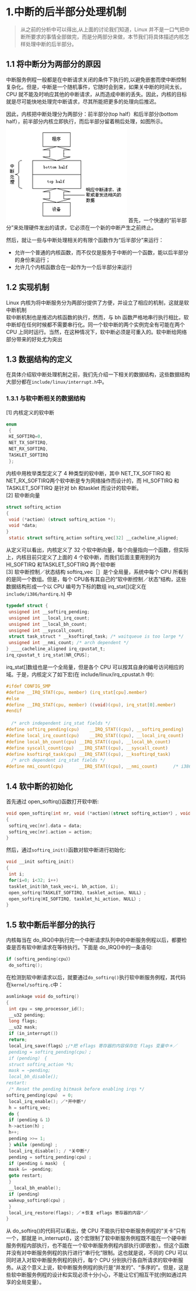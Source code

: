 # 1.中断的后半部分处理机制
> 从之前的分析中可以得出,从上面的讨论我们知道，Linux 并不是一口气把中断所要求的事情全部做完，而是分两部分来做，本节我们将具体描述内核怎样处理中断的后半部分。
## 1.1 将中断分为两部分的原因
中断服务例程一般都是在中断请求关闭的条件下执行的,以避免嵌套而使中断控制复杂化。但是，中断是一个随机事件，它随时会到来，如果关中断的时间太长，CPU 就不能及时响应其他的中断请求，从而造成中断的丢失。因此，内核的目标就是尽可能快地处理完中断请求，尽其所能把更多的处理向后推迟。    

因此，内核把中断处理分为两部分：前半部分(top half）和后半部分(bottom half），前半部分内核立即执行，而后半部分留着稍后处理，如图所示。
![中断分割](./images/10.png)
首先，一个快速的“前半部分”来处理硬件发出的请求，它必须在一个新的中断产生之前终止。 

然后，就让一些与中断处理相关的有限个函数作为“后半部分”来运行： 
* 允许一个普通的内核函数，而不仅仅是服务于中断的一个函数，能以后半部分的身份来运行； 
* 允许几个内核函数合在一起作为一个后半部分来运行
## 1.2 实现机制
Linux 内核为将中断服务分为两部分提供了方便，并设立了相应的机制，这就是软中断机制  
软中断机制也是推迟内核函数的执行，然而，与 bh 函数严格地串行执行相比，软中断却在任何时候都不需要串行化。同一个软中断的两个实例完全有可能在两个 CPU 上同时运行。当然，在这种情况下，软中断必须是可重入的。软中断给网络部分带来的好处尤为突出
## 1.3 数据结构的定义
在具体介绍软中断处理机制之前，我们先介绍一下相关的数据结构，这些数据结构大部分都在`include/linux/interrupt.h`中。  
### 1.3.1 与软中断相关的数据结构
[1] 内核定义的软中断
```c
enum 
 { 
 HI_SOFTIRQ=0, 
 NET_TX_SOFTIRQ, 
 NET_RX_SOFTIRQ, 
 TASKLET_SOFTIRQ 
 }; 
```
内核中用枚举类型定义了 4 种类型的软中断，其中 NET_TX_SOFTIRQ 和 NET_RX_SOFTIRQ两个软中断是专为网络操作而设计的，而 HI_SOFTIRQ 和 TASKLET_SOFTIRQ 是针对 bh 和tasklet 而设计的软中断。  
[2] 软中断向量  
```c
struct softirq_action 
{ 
 void (*action) (struct softirq_action *); 
 void *data; 
} 
 static struct softirq_action softirq_vec[32] __cacheline_aligned;
```
从定义可以看出，内核定义了 32 个软中断向量，每个向量指向一个函数，但实际上，内核目前只定义了上面的 4 个软中断，而我们后面主要用到的为 HI_SOFTIRQ 和TASKLET_SOFTIRQ 两个软中断  
[3] 软中断控制／状态结构 
softirq_vec［］是个全局量，系统中每个 CPU 所看到的是同一个数组。但是，每个 CPU各有其自己的“软中断控制／状态”结构，这些数据结构形成一个以 CPU 编号为下标的数组
irq_stat[](定义在 `include/i386/hardirq.h`) 中
```c
typedef struct { 
 unsigned int __softirq_pending; 
 unsigned int __local_irq_count; 
 unsigned int __local_bh_count; 
 unsigned int __syscall_count; 
 struct task_struct * __ksoftirqd_task; /* waitqueue is too large */ 
 unsigned int __nmi_count; /* arch dependent */ 
} ____cacheline_aligned irq_cpustat_t; 
irq_cpustat_t irq_stat[NR_CPUS]; 
```
irq_stat[]数组也是一个全局量，但是各个 CPU 可以按其自身的编号访问相应的域。于是，内核定义了如下宏(在 include/linux/irq_cpustat.h 中):
```c
#ifdef CONFIG_SMP
#define __IRQ_STAT(cpu, member)	(irq_stat[cpu].member)
#else
#define __IRQ_STAT(cpu, member)	((void)(cpu), irq_stat[0].member)
#endif	

  /* arch independent irq_stat fields */
#define softirq_pending(cpu)	__IRQ_STAT((cpu), __softirq_pending)
#define local_irq_count(cpu)	__IRQ_STAT((cpu), __local_irq_count)
#define local_bh_count(cpu)	__IRQ_STAT((cpu), __local_bh_count)
#define syscall_count(cpu)	__IRQ_STAT((cpu), __syscall_count)
#define ksoftirqd_task(cpu)	__IRQ_STAT((cpu), __ksoftirqd_task)
  /* arch dependent irq_stat fields */
#define nmi_count(cpu)		__IRQ_STAT((cpu), __nmi_count)		/* i386, ia64 */
```
## 1.4 软中断的初始化
首先通过 open_softirq()函数打开软中断:
```c
void open_softirq(int nr, void (*action)(struct softirq_action*）, void *data) 
{ 
 softirq_vec[nr].data = data; 
 softirq_vec[nr].action = action; 
} 
```
然后，通过`softirq_init()`函数对软中断进行初始化:
```c
void __init softirq_init() 
{ 
 int i; 
 for(i=0; i<32; i++) 
 tasklet_init(bh_task_vec+i, bh_action, i); 
 open_softirq(TASKLET_SOFTIRQ, tasklet_action, NULL）; 
 open_softirq(HI_SOFTIRQ, tasklet_hi_action, NULL）; 
} 
```
## 1.5 软中断后半部分的执行
内核每当在 do_IRQ()中执行完一个中断请求队列中的中断服务例程以后，都要检查是否有软中断请求在等待执行。下面是 do_IRQ()中的一条语句:
```c
if (softirq_pending(cpu）） 
 do_softirq(); 
```
在检测到软中断请求以后，就要通过`do_softirq()`执行软中断服务例程，其代码在`kernel/softirq.c`中：
```c
asmlinkage void do_softirq() 
{ 
 int cpu = smp_processor_id(); 
 __u32 pending; 
 long flags; 
 __u32 mask; 
 if (in_interrupt()） 
 return; 
 local_irq_save(flags）;/*把 eflags 寄存器的内容保存在 flags 变量中＊／ 
 pending = softirq_pending(cpu）; 
 if (pending） { 
 struct softirq_action *h; 
 mask = ~pending; 
 local_bh_disable(); 
restart: 
 /* Reset the pending bitmask before enabling irqs */ 
softirq_pending(cpu） = 0; 
 local_irq_enable(); ／*开中断*/ 
 h = softirq_vec; 
 do { 
 if (pending & 1） 
 h->action(h）; 
 h++; 
 pending >>= 1; 
 } while (pending）; 
 local_irq_disable(); / *关中断*/ 
 pending = softirq_pending(cpu）; 
 if (pending & mask） { 
 mask &= ~pending; 
 goto restart; 
 } 
 __local_bh_enable(); 
 if (pending） 
 wakeup_softirqd(cpu）; 
 } 
 local_irq_restore(flags); ／＊恢复 eflags 寄存器的内容*／ 
}
```
从 do_softirq()的代码可以看出，使 CPU 不能执行软中断服务例程的“关卡”只有一个，那就是 in_interrupt()，这个宏限制了软中断服务例程既不能在一个硬中断服务例程内部执行，也不能在一个软中断服务例程内部执行(即嵌套）。但这个函数并没有对中断服务例程的执行进行“串行化”限制。这也就是说，不同的 CPU 可以同时进入对软中断服务例程的执行，每个 CPU 分别执行各自所请求的软中断服务。从这个意义上说，软中断服务例程的执行是“并发的”、“多序的”。但是，这是些软中断服务例程的设计和实现必须十分小心，不能让它们相互干扰(例如通过共享的全局变量）。

